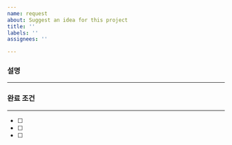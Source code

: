 ```yaml
---
name: request
about: Suggest an idea for this project
title: ''
labels: ''
assignees: ''

---
```


### 설명
---

### 완료 조건
---
- [ ]
- [ ]
- [ ]
